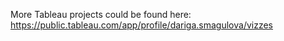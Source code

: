 More Tableau projects could be found here: https://public.tableau.com/app/profile/dariga.smagulova/vizzes
